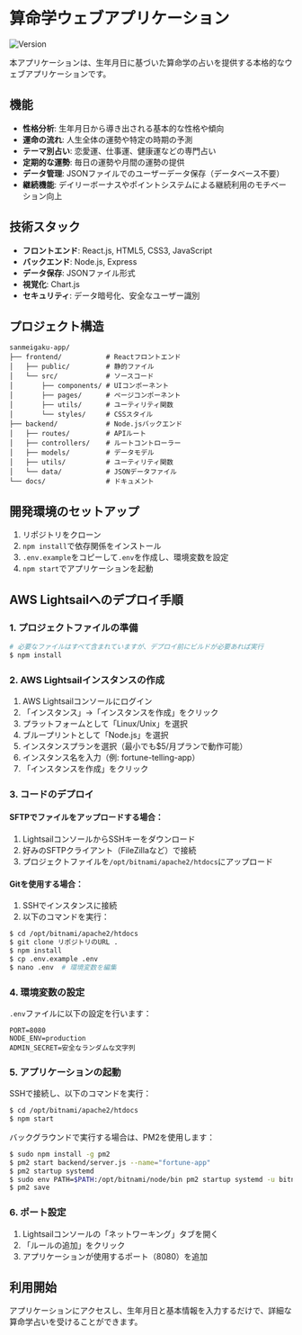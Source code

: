 # 算命学ウェブアプリケーション

![Version](https://img.shields.io/badge/version-1.0.3-blue)

本アプリケーションは、生年月日に基づいた算命学の占いを提供する本格的なウェブアプリケーションです。

## 機能

- **性格分析**: 生年月日から導き出される基本的な性格や傾向
- **運命の流れ**: 人生全体の運勢や特定の時期の予測
- **テーマ別占い**: 恋愛運、仕事運、健康運などの専門占い
- **定期的な運勢**: 毎日の運勢や月間の運勢の提供
- **データ管理**: JSONファイルでのユーザーデータ保存（データベース不要）
- **継続機能**: デイリーボーナスやポイントシステムによる継続利用のモチベーション向上

## 技術スタック

- **フロントエンド**: React.js, HTML5, CSS3, JavaScript
- **バックエンド**: Node.js, Express
- **データ保存**: JSONファイル形式
- **視覚化**: Chart.js
- **セキュリティ**: データ暗号化、安全なユーザー識別

## プロジェクト構造

```
sanmeigaku-app/
├── frontend/           # Reactフロントエンド
│   ├── public/         # 静的ファイル
│   └── src/            # ソースコード
│       ├── components/ # UIコンポーネント
│       ├── pages/      # ページコンポーネント
│       ├── utils/      # ユーティリティ関数
│       └── styles/     # CSSスタイル
├── backend/            # Node.jsバックエンド
│   ├── routes/         # APIルート
│   ├── controllers/    # ルートコントローラー
│   ├── models/         # データモデル
│   ├── utils/          # ユーティリティ関数
│   └── data/           # JSONデータファイル
└── docs/               # ドキュメント
```

## 開発環境のセットアップ

1. リポジトリをクローン
2. `npm install`で依存関係をインストール
3. `.env.example`をコピーして`.env`を作成し、環境変数を設定
4. `npm start`でアプリケーションを起動

## AWS Lightsailへのデプロイ手順

### 1. プロジェクトファイルの準備

```bash
# 必要なファイルはすべて含まれていますが、デプロイ前にビルドが必要あれば実行
$ npm install
```

### 2. AWS Lightsailインスタンスの作成

1. AWS Lightsailコンソールにログイン
2. 「インスタンス」→「インスタンスを作成」をクリック
3. プラットフォームとして「Linux/Unix」を選択
4. ブループリントとして「Node.js」を選択
5. インスタンスプランを選択（最小でも$5/月プランで動作可能）
6. インスタンス名を入力（例: fortune-telling-app）
7. 「インスタンスを作成」をクリック

### 3. コードのデプロイ

#### SFTPでファイルをアップロードする場合：

1. LightsailコンソールからSSHキーをダウンロード
2. 好みのSFTPクライアント（FileZillaなど）で接続
3. プロジェクトファイルを`/opt/bitnami/apache2/htdocs`にアップロード

#### Gitを使用する場合：

1. SSHでインスタンスに接続
2. 以下のコマンドを実行：

```bash
$ cd /opt/bitnami/apache2/htdocs
$ git clone リポジトリのURL .
$ npm install
$ cp .env.example .env
$ nano .env  # 環境変数を編集
```

### 4. 環境変数の設定

`.env`ファイルに以下の設定を行います：

```
PORT=8080
NODE_ENV=production
ADMIN_SECRET=安全なランダムな文字列
```

### 5. アプリケーションの起動

SSHで接続し、以下のコマンドを実行：

```bash
$ cd /opt/bitnami/apache2/htdocs
$ npm start
```

バックグラウンドで実行する場合は、PM2を使用します：

```bash
$ sudo npm install -g pm2
$ pm2 start backend/server.js --name="fortune-app"
$ pm2 startup systemd
$ sudo env PATH=$PATH:/opt/bitnami/node/bin pm2 startup systemd -u bitnami --hp /home/bitnami
$ pm2 save
```

### 6. ポート設定

1. Lightsailコンソールの「ネットワーキング」タブを開く
2. 「ルールの追加」をクリック
3. アプリケーションが使用するポート（8080）を追加

## 利用開始

アプリケーションにアクセスし、生年月日と基本情報を入力するだけで、詳細な算命学占いを受けることができます。
